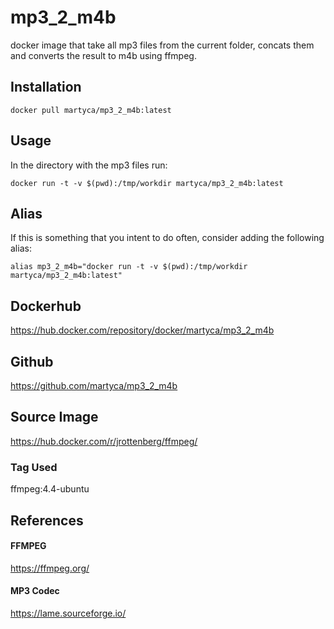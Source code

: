 # mp3_2_m4b
docker image that take all mp3 files from the current folder, concats them and converts the result to m4b using ffmpeg.
## Installation
`docker pull martyca/mp3_2_m4b:latest`
## Usage
In the directory with the mp3 files run:

`docker run -t -v $(pwd):/tmp/workdir martyca/mp3_2_m4b:latest`

## Alias
If this is something that you intent to do often, consider adding the following alias:

`alias mp3_2_m4b="docker run -t -v $(pwd):/tmp/workdir martyca/mp3_2_m4b:latest"`

## Dockerhub
https://hub.docker.com/repository/docker/martyca/mp3_2_m4b

## Github
https://github.com/martyca/mp3_2_m4b

## Source Image
https://hub.docker.com/r/jrottenberg/ffmpeg/
### Tag Used
ffmpeg:4.4-ubuntu

## References
#### FFMPEG
https://ffmpeg.org/
#### MP3 Codec
https://lame.sourceforge.io/



